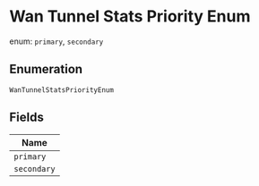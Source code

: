 
# Wan Tunnel Stats Priority Enum

enum: `primary`, `secondary`

## Enumeration

`WanTunnelStatsPriorityEnum`

## Fields

| Name |
|  --- |
| `primary` |
| `secondary` |

